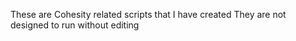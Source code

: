 These are Cohesity related scripts that I have created
They are not designed to run without editing
